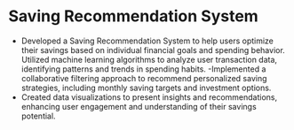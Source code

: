 # Saving Recommendation System
- Developed a Saving Recommendation System to help users optimize their savings based on individual financial goals and spending behavior.
Utilized machine learning algorithms to analyze user transaction data, identifying patterns and trends in spending habits.
-Implemented a collaborative filtering approach to recommend personalized saving strategies, including monthly saving targets and investment options.
- Created data visualizations to present insights and recommendations, enhancing user engagement and understanding of their savings potential.
